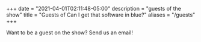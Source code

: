 +++
date = "2021-04-01T02:11:48-05:00"
description = "guests of the show"
title = "Guests of Can I get that software in blue?"
aliases = "/guests"
+++

Want to be a guest on the show? Send us an email!
